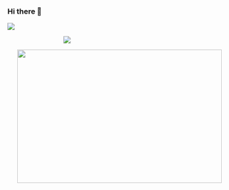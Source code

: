 ### Hi there 👋

![](https://i.pinimg.com/originals/85/27/70/8527706053a4d46fbc1042229f12a06e.gif)

<!--
**Vishallas/Vishallas** is a ✨ _special_ ✨ repository because its `README.md` (this file) appears on your GitHub profile.

Here are some ideas to get you started:

- 🔭 I’m currently working on ...
- 🌱 I’m currently learning ...
- 👯 I’m looking to collaborate on ...
- 🤔 I’m looking for help with ...
- 💬 Ask me about ...
- 📫 How to reach me: ...
- 😄 Pronouns: ...
- ⚡ Fun fact: ...
-->
<div style="display: block;margin-left: auto;margin-right: auto;width: 50%;">
  <img src="https://i.pinimg.com/originals/85/27/70/8527706053a4d46fbc1042229f12a06e.gif" />
</div>

<!--display: block;margin-left: auto;margin-right: auto;width: 50%;-->
<p align="center">
  <img width="460" height="300" src="https://i.pinimg.com/originals/85/27/70/8527706053a4d46fbc1042229f12a06e.gif">
</p>
